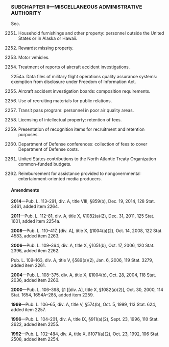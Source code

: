 ### SUBCHAPTER II—MISCELLANEOUS ADMINISTRATIVE AUTHORITY ###

Sec.

2251. Household furnishings and other property: personnel outside the United States or in Alaska or Hawaii.

2252. Rewards: missing property.

2253. Motor vehicles.

2254. Treatment of reports of aircraft accident investigations.

2254a. Data files of military flight operations quality assurance systems: exemption from disclosure under Freedom of Information Act.

2255. Aircraft accident investigation boards: composition requirements.

2257. Use of recruiting materials for public relations.

2259. Transit pass program: personnel in poor air quality areas.

2260. Licensing of intellectual property: retention of fees.

2261. Presentation of recognition items for recruitment and retention purposes.

2262. Department of Defense conferences: collection of fees to cover Department of Defense costs.

2263. United States contributions to the North Atlantic Treaty Organization common-funded budgets.

2264. Reimbursement for assistance provided to nongovernmental entertainment-oriented media producers.

#### Amendments ####

**2014**—Pub. L. 113–291, div. A, title VIII, §859(b), Dec. 19, 2014, 128 Stat. 3461, added item 2264.

**2011**—Pub. L. 112–81, div. A, title X, §1082(a)(2), Dec. 31, 2011, 125 Stat. 1601, added item 2254a.

**2008**—Pub. L. 110–417, [div. A], title X, §1004(a)(2), Oct. 14, 2008, 122 Stat. 4583, added item 2263.

**2006**—Pub. L. 109–364, div. A, title X, §1051(b), Oct. 17, 2006, 120 Stat. 2396, added item 2262.

Pub. L. 109–163, div. A, title V, §589(a)(2), Jan. 6, 2006, 119 Stat. 3279, added item 2261.

**2004**—Pub. L. 108–375, div. A, title X, §1004(b), Oct. 28, 2004, 118 Stat. 2036, added item 2260.

**2000**—Pub. L. 106–398, §1 [[div. A], title X, §1082(a)(2)], Oct. 30, 2000, 114 Stat. 1654, 1654A–285, added item 2259.

**1999**—Pub. L. 106–65, div. A, title V, §574(b), Oct. 5, 1999, 113 Stat. 624, added item 2257.

**1996**—Pub. L. 104–201, div. A, title IX, §911(a)(2), Sept. 23, 1996, 110 Stat. 2622, added item 2255.

**1992**—Pub. L. 102–484, div. A, title X, §1071(a)(2), Oct. 23, 1992, 106 Stat. 2508, added item 2254.